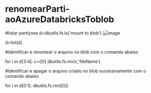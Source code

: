 # renomearParti-aoAzureDatabricksToblob
#listar partiçoes
d=dbutils.fs.ls('mount to blob')
![image](https://user-images.githubusercontent.com/84607692/158750752-0bf916f1-04c1-45b9-a02f-05dfd96af0ec.png)





d=list(d)


#Identificar e renomear o arquivo no blob com o comando abaixo



for i in d[3:4]:
    c=i[0]
    dbutils.fs.mv(c,'fileName')
    
    
    
    
    
#Identificar e apagar o arquivo criado no blob sucessivamente com o comando abaixo




for i in d[0:1]:
    dbutils.fs.rm(i[0])
